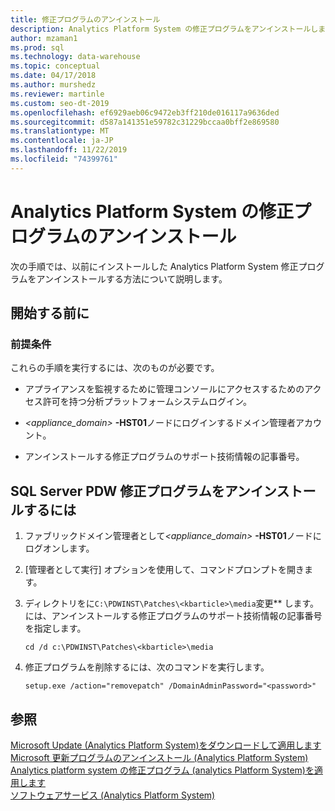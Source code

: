 ```yaml
---
title: 修正プログラムのアンインストール
description: Analytics Platform System の修正プログラムをアンインストールします。
author: mzaman1
ms.prod: sql
ms.technology: data-warehouse
ms.topic: conceptual
ms.date: 04/17/2018
ms.author: murshedz
ms.reviewer: martinle
ms.custom: seo-dt-2019
ms.openlocfilehash: ef6929aeb06c9472eb3ff210de016117a9636ded
ms.sourcegitcommit: d587a141351e59782c31229bccaa0bff2e869580
ms.translationtype: MT
ms.contentlocale: ja-JP
ms.lasthandoff: 11/22/2019
ms.locfileid: "74399761"
---
```

# <a name="uninstall-analytics-platform-system-hotfixes"></a>Analytics Platform System の修正プログラムのアンインストール 
次の手順では、以前にインストールした Analytics Platform System 修正プログラムをアンインストールする方法について説明します。  
  
## <a name="before-you-begin"></a>開始する前に  
  
### <a name="prerequisites"></a>前提条件  
これらの手順を実行するには、次のものが必要です。  
  
-   アプライアンスを監視するために管理コンソールにアクセスするためのアクセス許可を持つ分析プラットフォームシステムログイン。  
  
-   <em><appliance_domain></em> **-HST01**ノードにログインするドメイン管理者アカウント。  
  
-   アンインストールする修正プログラムのサポート技術情報の記事番号。  
  
## <a name="HowToUninstallPDW"></a>SQL Server PDW 修正プログラムをアンインストールするには  
  
1.  ファブリックドメイン管理者として<em><appliance_domain></em> **-HST01**ノードにログオンします。  
  
2.  [管理者として実行] オプションを使用して、コマンドプロンプトを開きます。  
  
3.  ディレクトリをに`C:\PDWINST\Patches\<kbarticle>\media`変更*<kbarticle>* します。には、アンインストールする修正プログラムのサポート技術情報の記事番号を指定します。  
  
    ```  
    cd /d c:\PDWINST\Patches\<kbarticle>\media  
    ```  
  
4.  修正プログラムを削除するには、次のコマンドを実行します。  
  
    ```  
    setup.exe /action="removepatch" /DomainAdminPassword="<password>"  
    ```  
  
## <a name="see-also"></a>参照  
[Microsoft Update &#40;Analytics Platform System&#41;をダウンロードして適用します](download-and-apply-microsoft-updates.md)  
[Microsoft 更新プログラムのアンインストール &#40;Analytics Platform System&#41;](uninstall-microsoft-updates.md)  
[Analytics platform system の修正プログラム &#40;analytics Platform System&#41;を適用します](apply-analytics-platform-system-hotfixes.md)  
[ソフトウェアサービス &#40;Analytics Platform System&#41;](software-servicing.md)  
  
